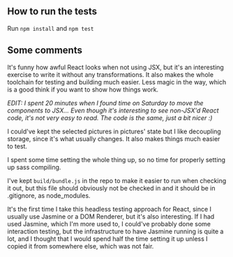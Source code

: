 ## How to run the tests
Run `npm install`
and `npm test`

## Some comments

It's funny how awful React looks when not using JSX, but it's an interesting exercise to write it without any transformations. It also makes the whole toolchain for testing and building much easier. Less magic in the way, which is a good think if you want to show how things work.

*EDIT: I spent 20 minutes when I found time on Saturday to move the components to JSX... Even though it's interesting to see non-JSX'd React code, it's not very easy to read. The code is the same, just a bit nicer :)*

I could've kept the selected pictures in pictures' state but I like decoupling storage, since it's what usually changes. It also makes things much easier to test.

I spent some time setting the whole thing up, so no time for properly setting up sass compiling.

I've kept `build/bundle.js` in the repo to make it easier to run when checking it out, but this file should obviously not be checked in and it should be in .gitignore, as node_modules.

It's the first time I take this headless testing approach for React, since I usually use Jasmine or a DOM Renderer, but it's also interesting. If I had used Jasmine, which I'm more used to, I could've probably done some interaction testing, but the infrastructure to have Jasmine running is quite a lot, and I thought that I would spend half the time setting it up unless I copied it from somewhere else, which was not fair.

